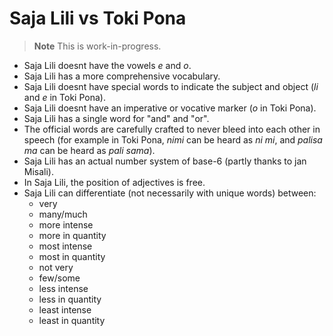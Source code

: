 # Saja Lili vs Toki Pona

> **Note** This is work-in-progress.

- Saja Lili doesnt have the vowels *e* and *o*.
- Saja Lili has a more comprehensive vocabulary.
- Saja Lili doesnt have special words to indicate the subject and object (*li* and *e* in Toki Pona).
- Saja Lili doesnt have an imperative or vocative marker (*o* in Toki Pona).
- Saja Lili has a single word for "and" and "or".
- The official words are carefully crafted to never bleed into each other in speech (for example in Toki Pona, *nimi* can be heard as *ni mi*, and *palisa ma* can be heard as *pali sama*).
- Saja Lili has an actual number system of base-6 (partly thanks to jan Misali).
- In Saja Lili, the position of adjectives is free.
- Saja Lili can differentiate (not necessarily with unique words) between:
	- very
	- many/much
	- more intense
	- more in quantity
	- most intense
	- most in quantity
	- not very
	- few/some
	- less intense
	- less in quantity
	- least intense
	- least in quantity